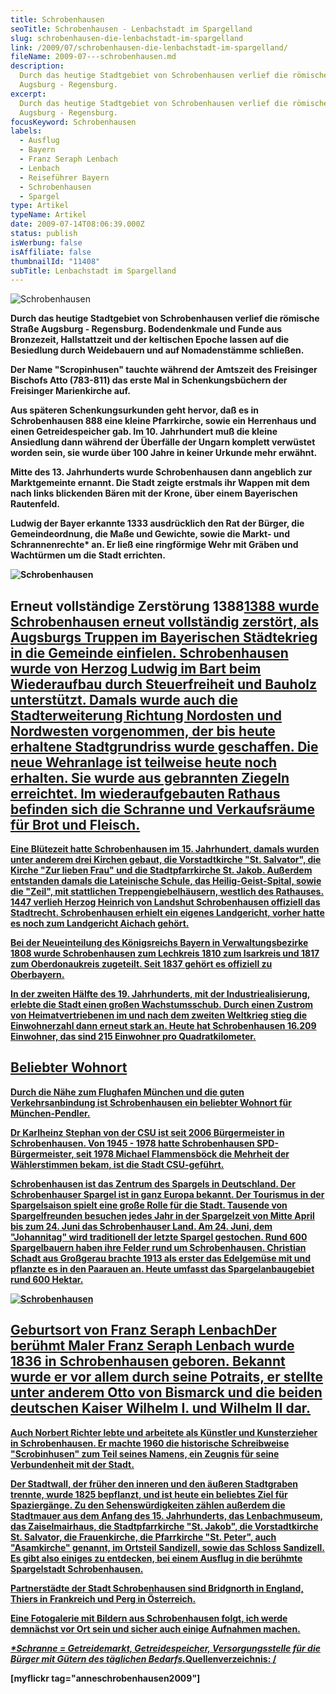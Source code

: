 ```yaml
---
title: Schrobenhausen
seoTitle: Schrobenhausen - Lenbachstadt im Spargelland
slug: schrobenhausen-die-lenbachstadt-im-spargelland
link: /2009/07/schrobenhausen-die-lenbachstadt-im-spargelland/
fileName: 2009-07---schrobenhausen.md
description:
  Durch das heutige Stadtgebiet von Schrobenhausen verlief die römische Straße
  Augsburg - Regensburg.
excerpt:
  Durch das heutige Stadtgebiet von Schrobenhausen verlief die römische Straße
  Augsburg - Regensburg.
focusKeyword: Schrobenhausen
labels:
  - Ausflug
  - Bayern
  - Franz Seraph Lenbach
  - Lenbach
  - Reiseführer Bayern
  - Schrobenhausen
  - Spargel
type: Artikel
typeName: Artikel
date: 2009-07-14T08:06:39.000Z
status: publish
isWerbung: false
isAffiliate: false
thumbnailId: "11408"
subTitle: Lenbachstadt im Spargelland
---
```


![Schrobenhausen](http://cardamonchai.com/wp-content/uploads/2009/07/11531813074_d4ab25b762_z-640x427.jpg)

<p id="articleContent"><strong>Durch das heutige Stadtgebiet von Schrobenhausen verlief die römische Straße Augsburg - Regensburg. Bodendenkmale und Funde aus Bronzezeit, Hallstattzeit und der keltischen Epoche lassen auf die Besiedlung durch Weidebauern und auf Nomadenstämme schließen.</strong></p><strong>Der Name "Scropinhusen" tauchte während der Amtszeit des Freisinger Bischofs Atto (783-811) das erste Mal in Schenkungsbüchern der Freisinger Marienkirche auf.

Aus späteren Schenkungsurkunden geht hervor, daß es in Schrobenhausen 888 eine
kleine Pfarrkirche, sowie ein Herrenhaus und einen Getreidespeicher gab. Im 10.
Jahrhundert muß die kleine Ansiedlung dann während der Überfälle der Ungarn
komplett verwüstet worden sein, sie wurde über 100 Jahre in keiner Urkunde mehr
erwähnt.

Mitte des 13. Jahrhunderts wurde Schrobenhausen dann angeblich zur Marktgemeinte
ernannt. Die Stadt zeigte erstmals ihr Wappen mit dem nach links blickenden
Bären mit der Krone, über einem Bayerischen Rautenfeld.

Ludwig der Bayer erkannte 1333 ausdrücklich den Rat der Bürger, die
Gemeindeordnung, die Maße und Gewichte, sowie die Markt- und Schrannenrechte\*
an. Er ließ eine ringförmige Wehr mit Gräben und Wachtürmen um die Stadt
errichten.

![Schrobenhausen](http://cardamonchai.com/wp-content/uploads/2009/07/11531862523_0c2c9a5e87_z-640x427.jpg)

## Erneut vollständige Zerstörung 1388<a href="http://cardamonchai.com/wp-content/uploads/2009/07/11531862523_0c2c9a5e87_z.jpg">1388 wurde Schrobenhausen erneut vollständig zerstört, als Augsburgs Truppen im Bayerischen Städtekrieg in die Gemeinde einfielen. Schrobenhausen wurde von Herzog Ludwig im Bart beim Wiederaufbau durch Steuerfreiheit und Bauholz unterstützt. Damals wurde auch die Stadterweiterung Richtung Nordosten und Nordwesten vorgenommen, der bis heute erhaltene Stadtgrundriss wurde geschaffen. Die neue Wehranlage ist teilweise heute noch erhalten. Sie wurde aus gebrannten Ziegeln erreichtet. Im wiederaufgebauten Rathaus befinden sich die Schranne und Verkaufsräume für Brot und Fleisch.

Eine Blütezeit hatte Schrobenhausen im 15. Jahrhundert, damals wurden unter
anderem drei Kirchen gebaut, die Vorstadtkirche "St. Salvator", die Kirche "Zur
lieben Frau" und die Stadtpfarrkirche St. Jakob. Außerdem entstanden damals die
Lateinische Schule, das Heilig-Geist-Spital, sowie die "Zeil", mit stattlichen
Treppengiebelhäusern, westlich des Rathauses. 1447 verlieh Herzog Heinrich von
Landshut Schrobenhausen offiziell das Stadtrecht. Schrobenhausen erhielt ein
eigenes Landgericht, vorher hatte es noch zum Landgericht Aichach gehört.

Bei der Neueinteilung des Königsreichs Bayern in Verwaltungsbezirke 1808 wurde
Schrobenhausen zum Lechkreis 1810 zum Isarkreis und 1817 zum Oberdonaukreis
zugeteilt. Seit 1837 gehört es offiziell zu Oberbayern.

In der zweiten Hälfte des 19. Jahrhunderts, mit der Industriealisierung, erlebte
die Stadt einen großen Wachstumsschub. Durch einen Zustrom von
Heimatvertriebenen im und nach dem zweiten Weltkrieg stieg die Einwohnerzahl
dann erneut stark an. Heute hat Schrobenhausen 16.209 Einwohner, das sind 215
Einwohner pro Quadratkilometer.

## Beliebter Wohnort

Durch die Nähe zum Flughafen München und die guten Verkehrsanbindung ist
Schrobenhausen ein beliebter Wohnort für München-Pendler.

Dr Karlheinz Stephan von der CSU ist seit 2006 Bürgermeister in Schrobenhausen.
Von 1945 - 1978 hatte Schrobenhausen SPD-Bürgermeister, seit 1978 Michael
Flammensböck die Mehrheit der Wählerstimmen bekam, ist die Stadt CSU-geführt.

Schrobenhausen ist das Zentrum des Spargels in Deutschland. Der Schrobenhauser
Spargel ist in ganz Europa bekannt. Der Tourismus in der Spargelsaison spielt
eine große Rolle für die Stadt. Tausende von Spargelfreunden besuchen jedes Jahr
in der Spargelzeit von Mitte April bis zum 24. Juni das Schrobenhauser Land.
Am 24. Juni, dem "Johannitag" wird traditionell der letzte Spargel gestochen.
Rund 600 Spargelbauern haben ihre Felder rund um Schrobenhausen. Christian
Schadt aus Großgerau brachte 1913 als erster das Edelgemüse mit und pflanzte es
in den Paarauen an. Heute umfasst das Spargelanbaugebiet rund 600 Hektar.

![Schrobenhausen](http://cardamonchai.com/wp-content/uploads/2009/07/11531810823_7eab6c42d7_z-640x427.jpg)

## Geburtsort von Franz Seraph LenbachDer berühmt Maler Franz Seraph Lenbach wurde 1836 in Schrobenhausen geboren. Bekannt wurde er vor allem durch seine Potraits, er stellte unter anderem Otto von Bismarck und die beiden deutschen Kaiser Wilhelm I. und Wilhelm II dar.

Auch Norbert Richter lebte und arbeitete als Künstler und Kunsterzieher in
Schrobenhausen. Er machte 1960 die historische Schreibweise "Scrobinhusen" zum
Teil seines Namens, ein Zeugnis für seine Verbundenheit mit der Stadt.

Der Stadtwall, der früher den inneren und den äußeren Stadtgraben trennte, wurde
1825 bepflanzt, und ist heute ein beliebtes Ziel für Spaziergänge. Zu den
Sehenswürdigkeiten zählen außerdem die Stadtmauer aus dem Anfang des 15.
Jahrhunderts, das Lenbachmuseum, das Zaiselmairhaus, die Stadtpfarrkirche "St.
Jakob", die Vorstadtkirche St. Salvator, die Frauenkirche, die Pfarrkirche "St.
Peter", auch "Asamkirche" genannt, im Ortsteil Sandizell, sowie das Schloss
Sandizell. Es gibt also einiges zu entdecken, bei einem Ausflug in die berühmte
Spargelstadt Schrobenhausen.

Partnerstädte der Stadt Schrobenhausen sind Bridgnorth in England, Thiers in
Frankreich und Perg in Österreich.

Eine Fotogalerie mit Bildern aus Schrobenhausen folgt, ich werde demnächst vor
Ort sein und sicher auch einige Aufnahmen machen.

<em>\*Schranne = Getreidemarkt, Getreidespeicher, Versorgungsstelle für die
Bürger mit Gütern des täglichen
Bedarfs.</em><strong>Quellenverzeichnis:</strong> [/](http://www.wikipedia.de/)
</span>

[myflickr
tag="anneschrobenhausen2009"]<span style="text-decoration: underline;"></span>
